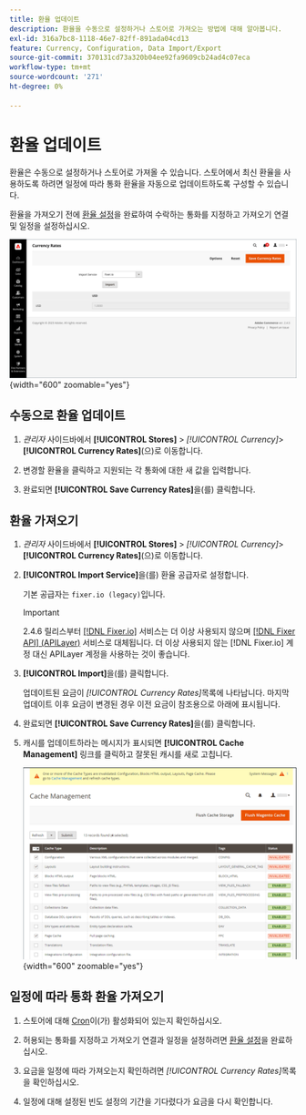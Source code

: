 ```yaml
---
title: 환율 업데이트
description: 환율을 수동으로 설정하거나 스토어로 가져오는 방법에 대해 알아봅니다.
exl-id: 316a7bc8-1118-46e7-82ff-891ada04cd13
feature: Currency, Configuration, Data Import/Export
source-git-commit: 370131cd73a320b04ee92fa9609cb24ad4c07eca
workflow-type: tm+mt
source-wordcount: '271'
ht-degree: 0%

---
```


# 환율 업데이트

환율은 수동으로 설정하거나 스토어로 가져올 수 있습니다. 스토어에서 최신 환율을 사용하도록 하려면 일정에 따라 통화 환율을 자동으로 업데이트하도록 구성할 수 있습니다.

환율을 가져오기 전에 [환율 설정](currency-configuration.md)을 완료하여 수락하는 통화를 지정하고 가져오기 연결 및 일정을 설정하십시오.

![환율](./assets/stores-currency-rate-update.png){width="600" zoomable="yes"}

## 수동으로 환율 업데이트

1. _관리자_ 사이드바에서 **[!UICONTROL Stores]** > _[!UICONTROL Currency]_>**[!UICONTROL Currency Rates]**(으)로 이동합니다.

1. 변경할 환율을 클릭하고 지원되는 각 통화에 대한 새 값을 입력합니다.

1. 완료되면 **[!UICONTROL Save Currency Rates]**&#x200B;을(를) 클릭합니다.

## 환율 가져오기

1. _관리자_ 사이드바에서 **[!UICONTROL Stores]** > _[!UICONTROL Currency]_>**[!UICONTROL Currency Rates]**(으)로 이동합니다.

1. **[!UICONTROL Import Service]**&#x200B;을(를) 환율 공급자로 설정합니다.

   기본 공급자는 `fixer.io (legacy)`입니다.

   >[!IMPORTANT]
   >
   >2.4.6 릴리스부터 [[!DNL Fixer.io]](https://fixer.io/) 서비스는 더 이상 사용되지 않으며 [[!DNL Fixer API] (APILayer)](https://apilayer.com/marketplace/fixer-api) 서비스로 대체됩니다. 더 이상 사용되지 않는 [!DNL Fixer.io] 계정 대신 APILayer 계정을 사용하는 것이 좋습니다.

1. **[!UICONTROL Import]**&#x200B;을(를) 클릭합니다.

   업데이트된 요금이 _[!UICONTROL Currency Rates]_&#x200B;목록에 나타납니다. 마지막 업데이트 이후 요금이 변경된 경우 이전 요금이 참조용으로 아래에 표시됩니다.

1. 완료되면 **[!UICONTROL Save Currency Rates]**&#x200B;을(를) 클릭합니다.

1. 캐시를 업데이트하라는 메시지가 표시되면 **[!UICONTROL Cache Management]** 링크를 클릭하고 잘못된 캐시를 새로 고칩니다.

   ![시스템 메시지 - 잘못된 캐시를 새로 고칩니다](./assets/currency-cache-update.png){width="600" zoomable="yes"}

## 일정에 따라 통화 환율 가져오기

1. 스토어에 대해 [Cron](../systems/cron.md)이(가) 활성화되어 있는지 확인하십시오.

1. 허용되는 통화를 지정하고 가져오기 연결과 일정을 설정하려면 [환율 설정](currency-configuration.md)을 완료하십시오.

1. 요금을 일정에 따라 가져오는지 확인하려면 _[!UICONTROL Currency Rates]_&#x200B;목록을 확인하십시오.

1. 일정에 대해 설정된 빈도 설정의 기간을 기다렸다가 요금을 다시 확인합니다.

